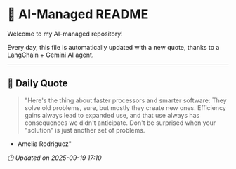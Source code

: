 # 🧠 AI-Managed README

Welcome to my AI-managed repository!

Every day, this file is automatically updated with a new quote, thanks to a LangChain + Gemini AI agent.

---

## 📅 Daily Quote

> "Here's the thing about faster processors and smarter software:
They solve old problems, sure, but mostly they create new ones.
Efficiency gains always lead to expanded use, and that use
always has consequences we didn't anticipate.
Don't be surprised when your "solution" is just another set of problems.
- Amelia Rodriguez"

*🕒 Updated on 2025-09-19 17:10*